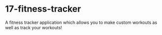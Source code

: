 # 17-fitness-tracker
A fitness tracker application which allows you to make custom workouts as well as track your workouts!
